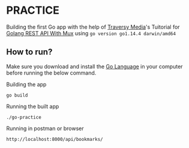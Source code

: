 # PRACTICE

Building the first Go app with the help of [Traversy Media]()'s Tuitorial for [Golang REST API With Mux](https://www.youtube.com/watch?v=SonwZ6MF5BE) using `go version go1.14.4 darwin/amd64`


## How to run?

Make sure you download and install the [Go Language](https://golang.org/) in your computer before running the below command.

Building the app
```
go build
```

Running the built app
```
./go-practice
```

Running in postman or browser
```
http://localhost:8000/api/bookmarks/
```